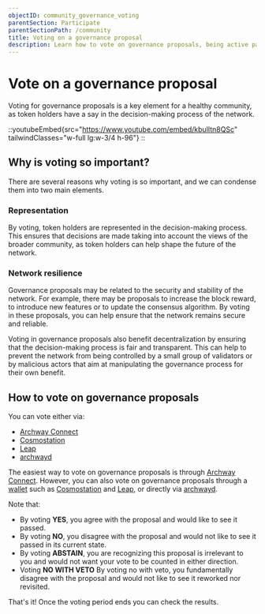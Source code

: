 ```yaml
---
objectID: community_governance_voting
parentSection: Participate
parentSectionPath: /community
title: Voting on a governance proposal
description: Learn how to vote on governance proposals, being active part of the community
---
```


# Vote on a governance proposal
Voting for governance proposals is a key element for a healthy community, as token holders have a say in the decision-making process of the network.

::youtubeEmbed{src="https://www.youtube.com/embed/kbulItn8QSc" tailwindClasses="w-full lg:w-3/4 h-96"}
::

## Why is voting so important?

There are several reasons why voting is so important, and we can condense them into two main elements.

### Representation

By voting, token holders are represented in the decision-making process. This ensures that decisions are made taking into account the views of the broader community, as token holders can help shape the future of the network.

### Network resilience

Governance proposals may be related to the security and stability of the network. For example, there may be proposals to increase the block reward, to introduce new features or to update the consensus algorithm. By voting in these proposals, you can help ensure that the network remains secure and reliable.

Voting in governance proposals also benefit decentralization by ensuring that the decision-making process is fair and transparent. This can help to prevent the network from being controlled by a small group of validators or by malicious actors that aim at manipulating the governance process for their own benefit.

## How to vote on governance proposals


You can vote either via:
- [Archway Connect](/community/governance/vote/vote-connect)
- [Cosmostation](/community/governance/vote/vote-cosmostation)
- [Leap](/community/governance/vote/vote-leap)
- [archwayd](/community/governance/vote/vote-archwayd)


The easiest way to vote on governance proposals is through [Archway Connect](/community/archway-connect). However, you can also vote on governance proposals through a [wallet](wallet.md) such as [Cosmostation](/community/governance/vote/vote-cosmostation) and [Leap](/community/governance/vote/vote-leap), or directly via [archwayd](/community/governance/vote/vote-archwayd).


Note that: 

- By voting **YES**, you agree with the proposal and would like to see it passed.
- By voting **NO**, you disagree with the proposal and would not like to see it passed in its current state.
- By voting **ABSTAIN**, you are recognizing this proposal is irrelevant to you and would not want your vote to be counted in either direction.
- Voting **NO WITH VETO** By voting no with veto, you fundamentally disagree with the proposal and would not like to see it reworked nor revisited. 

That's it!
Once the voting period ends you can check the results.




